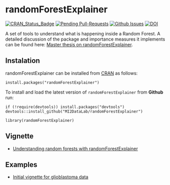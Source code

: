 # randomForestExplainer

[![CRAN_Status_Badge](http://www.r-pkg.org/badges/version/randomForestExplainer)](https://cran.r-project.org/package=factorMerger)
[![Pending Pull-Requests](http://githubbadges.herokuapp.com/MI2DataLab/randomForestExplainer/pulls.svg)](https://github.com/MI2DataLab/randomForestExplainer/pulls)
[![Github Issues](http://githubbadges.herokuapp.com/MI2DataLab/randomForestExplainer/issues.svg)](https://github.com/MI2DataLab/randomForestExplainer/issues)
[![DOI](https://zenodo.org/badge/97007621.svg)](https://zenodo.org/badge/latestdoi/97007621)

A set of tools to understand what is happening inside a Random Forest. A detailed discussion of the package and importance measures it implements can be found here: [Master thesis on randomForestExplainer](https://rawgit.com/geneticsMiNIng/BlackBoxOpener/master/randomForestExplainer_Master_thesis.pdf).

## Instalation

randomForestExplainer can be installed from [CRAN](https://cran.r-project.org/package=randomForestExplainer) as follows:

```{r}
install.packages("randomForestExplainer")
```

To install and load the latest version of `randomForestExplainer` from **Github** run:

```{r}
if (!require(devtools)) install.packages("devtools")
devtools::install_github("MI2DataLab/randomForestExplainer")

library(randomForestExplainer)
```

## Vignette

* [Understanding random forests with randomForestExplainer](https://rawgit.com/MI2DataLab/randomForestExplainer/master/inst/doc/randomForestExplainer.html)

## Examples

* [Initial vignette for glioblastoma data](https://rawgit.com/geneticsMiNIng/BlackBoxOpener/master/randomForestExplainer/inst/doc/randomForestExplainer.html)
